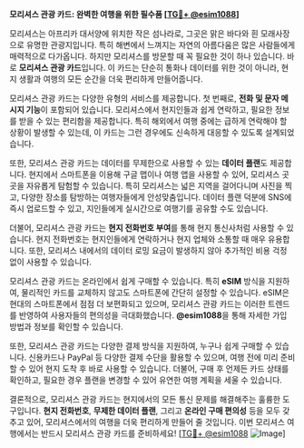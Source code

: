 **모리셔스 관광 카드: 완벽한 여행을 위한 필수품 [[TG💪+ @esim1088](https://t.me/s/esim1088)]**

모리셔스는 아프리카 대서양에 위치한 작은 섬나라로, 그곳은 맑은 바다와 흰 모래사장으로 유명한 관광지입니다. 특히 해변에서 느껴지는 자연의 아름다움은 많은 사람들에게 매력적으로 다가옵니다. 하지만 모리셔스를 방문할 때 꼭 필요한 것이 하나 있습니다. 바로 **모리셔스 관광 카드**입니다. 이 카드는 단순히 통화나 데이터를 위한 것이 아니라, 현지 생활과 여행의 모든 순간을 더욱 편리하게 만들어줍니다.

모리셔스 관광 카드는 다양한 유형의 서비스를 제공합니다. 첫 번째로, **전화 및 문자 메시지 기능**이 포함되어 있습니다. 모리셔스에서 현지인들과 쉽게 연락하고, 필요한 정보를 받을 수 있는 편리함을 제공합니다. 특히 해외에서 여행 중에는 급하게 연락해야 할 상황이 발생할 수 있는데, 이 카드는 그런 경우에도 신속하게 대응할 수 있도록 설계되었습니다.

또한, 모리셔스 관광 카드는 데이터를 무제한으로 사용할 수 있는 **데이터 플랜**도 제공합니다. 현지에서 스마트폰을 이용해 구글 맵이나 여행 앱을 사용할 수 있어, 모리셔스 곳곳을 자유롭게 탐험할 수 있습니다. 특히 모리셔스는 넓은 지역을 걸어다니며 사진을 찍고, 다양한 장소를 탐방하는 여행자들에게 안성맞춤입니다. 데이터 플랜 덕분에 SNS에 즉시 업로드할 수 있고, 지인들에게 실시간으로 여행기를 공유할 수도 있습니다.

더불어, 모리셔스 관광 카드는 **현지 전화번호 부여**를 통해 현지 통신사처럼 사용할 수 있습니다. 현지 전화번호는 현지인들에게 연락하거나 현지 업체와 소통할 때 매우 유용합니다. 또한, 모리셔스 내에서의 데이터 로밍 요금이 발생하지 않아 추가적인 비용 걱정 없이 사용할 수 있습니다.

모리셔스 관광 카드는 온라인에서 쉽게 구매할 수 있습니다. 특히 **eSIM** 방식을 지원하여, 물리적인 카드를 교체하지 않고도 스마트폰에 간단히 설정할 수 있습니다. eSIM은 현대의 스마트폰에서 점점 더 보편화되고 있으며, 모리셔스 관광 카드는 이러한 트렌드를 반영하여 사용자들의 편의성을 극대화했습니다. **@esim1088**을 통해 자세한 가입 방법과 정보를 확인할 수 있습니다.

또한, 모리셔스 관광 카드는 다양한 결제 방식을 지원하여, 누구나 쉽게 구매할 수 있습니다. 신용카드나 PayPal 등 다양한 결제 수단을 활용할 수 있으며, 여행 전에 미리 준비할 수 있어 현지 도착 후 바로 사용할 수 있습니다. 더불어, 구매 후 언제든 카드 상태를 확인하고, 필요한 경우 플랜을 변경할 수 있어 유연한 여행 계획을 세울 수 있습니다.

결론적으로, 모리셔스 관광 카드는 현지에서의 모든 통신 문제를 해결해주는 훌륭한 도구입니다. **현지 전화번호**, **무제한 데이터 플랜**, 그리고 **온라인 구매 편의성** 등을 모두 갖추고 있어, 모리셔스에서의 여행을 더욱 편리하게 만들어 줄 것입니다. 이번 모리셔스 여행에서는 반드시 모리셔스 관광 카드를 준비하세요! [[TG💪+ @esim1088](https://t.me/s/esim1088) ![Image](https://i.postimg.cc/Y0z9fWf4/image.png)]